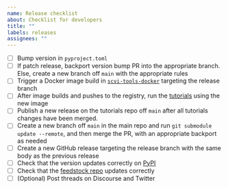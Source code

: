 ```yaml
---
name: Release checklist
about: Checklist for developers
title: ""
labels: releases
assignees: ""
---
```


-   [ ] Bump version in `pyproject.toml`
-   [ ] If patch release, backport version bump PR into the appropriate branch. Else, create a new branch off `main` with the appropriate rules
-   [ ] Trigger a Docker image build in [`scvi-tools-docker`](https://github.com/YosefLab/scvi-tools-docker) targeting the release branch
-   [ ] After image builds and pushes to the registry, run the [tutorials](https://github.com/scverse/scvi-tutorials) using the new image
-   [ ] Publish a new release on the tutorials repo off `main` after all tutorials changes have been merged.
-   [ ] Create a new branch off `main` in the main repo and run `git submodule update --remote`, and then merge the PR, with an appropriate backport as needed
-   [ ] Create a new GitHub release targeting the release branch with the same body as the previous release
-   [ ] Check that the version updates correctly on [PyPI](https://pypi.org/project/scvi-tools/)
-   [ ] Check that the [feedstock repo](https://github.com/conda-forge/scvi-tools-feedstock) updates correctly
-   [ ] (Optional) Post threads on Discourse and Twitter
